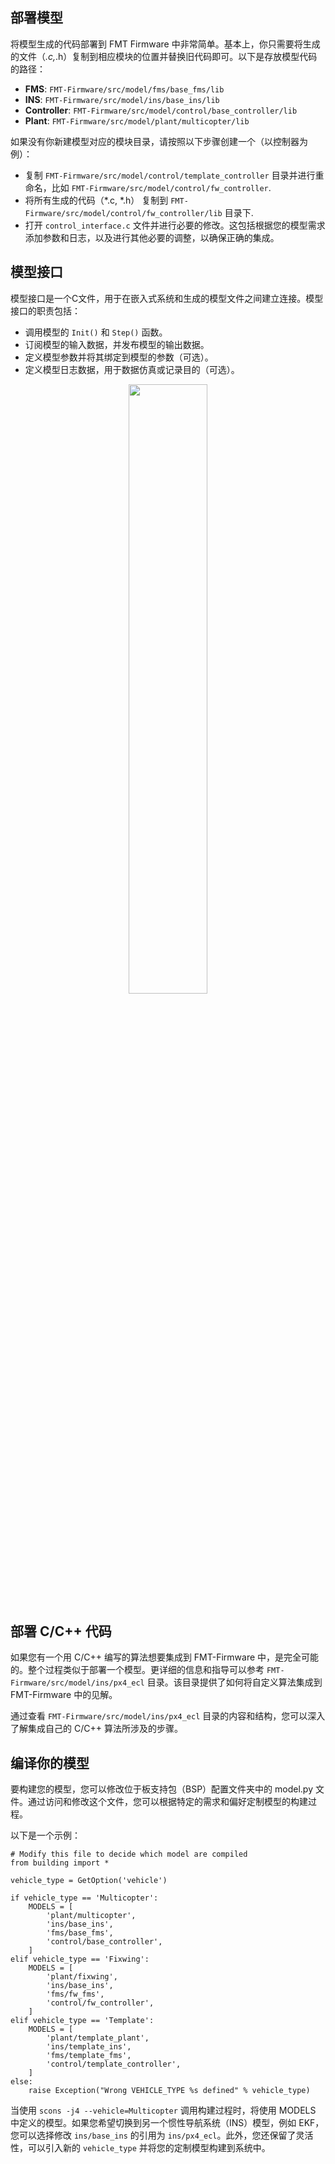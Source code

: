 
## 部署模型

将模型生成的代码部署到 FMT Firmware 中非常简单。基本上，你只需要将生成的文件（*.c,*.h）复制到相应模块的位置并替换旧代码即可。以下是存放模型代码的路径：

- **FMS**: `FMT-Firmware/src/model/fms/base_fms/lib`
- **INS**: `FMT-Firmware/src/model/ins/base_ins/lib`
- **Controller**: `FMT-Firmware/src/model/control/base_controller/lib`
- **Plant**: `FMT-Firmware/src/model/plant/multicopter/lib`

如果没有你新建模型对应的模块目录，请按照以下步骤创建一个（以控制器为例）：

- 复制 `FMT-Firmware/src/model/control/template_controller` 目录并进行重命名，比如 `FMT-Firmware/src/model/control/fw_controller`.
- 将所有生成的代码（*.c, *.h） 复制到 `FMT-Firmware/src/model/control/fw_controller/lib` 目录下.
- 打开 `control_interface.c` 文件并进行必要的修改。这包括根据您的模型需求添加参数和日志，以及进行其他必要的调整，以确保正确的集成。

## 模型接口

模型接口是一个C文件，用于在嵌入式系统和生成的模型文件之间建立连接。模型接口的职责包括：

- 调用模型的 `Init()` 和 `Step()` 函数。
- 订阅模型的输入数据，并发布模型的输出数据。
- 定义模型参数并将其绑定到模型的参数（可选）。
- 定义模型日志数据，用于数据仿真或记录目的（可选）。

<p align="center">
 <img src="figures/model_interface.png" width="50%">
</p>

## 部署 C/C++ 代码

如果您有一个用 C/C++ 编写的算法想要集成到 FMT-Firmware 中，是完全可能的。整个过程类似于部署一个模型。更详细的信息和指导可以参考 `FMT-Firmware/src/model/ins/px4_ecl` 目录。该目录提供了如何将自定义算法集成到 FMT-Firmware 中的见解。

通过查看 `FMT-Firmware/src/model/ins/px4_ecl` 目录的内容和结构，您可以深入了解集成自己的 C/C++ 算法所涉及的步骤。

## 编译你的模型

要构建您的模型，您可以修改位于板支持包（BSP）配置文件夹中的 model.py 文件。通过访问和修改这个文件，您可以根据特定的需求和偏好定制模型的构建过程。

以下是一个示例：

```
# Modify this file to decide which model are compiled
from building import *

vehicle_type = GetOption('vehicle')

if vehicle_type == 'Multicopter':
    MODELS = [
        'plant/multicopter',
        'ins/base_ins',
        'fms/base_fms',
        'control/base_controller',
    ]
elif vehicle_type == 'Fixwing':
    MODELS = [
        'plant/fixwing',
        'ins/base_ins',
        'fms/fw_fms',
        'control/fw_controller',
    ]
elif vehicle_type == 'Template':
    MODELS = [
        'plant/template_plant',
        'ins/template_ins',
        'fms/template_fms',
        'control/template_controller',
    ]
else:
    raise Exception("Wrong VEHICLE_TYPE %s defined" % vehicle_type)
```
当使用 `scons -j4 --vehicle=Multicopter` 调用构建过程时，将使用 MODELS 中定义的模型。如果您希望切换到另一个惯性导航系统（INS）模型，例如 EKF，您可以选择修改 `ins/base_ins` 的引用为 `ins/px4_ecl`。此外，您还保留了灵活性，可以引入新的 `vehicle_type` 并将您的定制模型构建到系统中。
